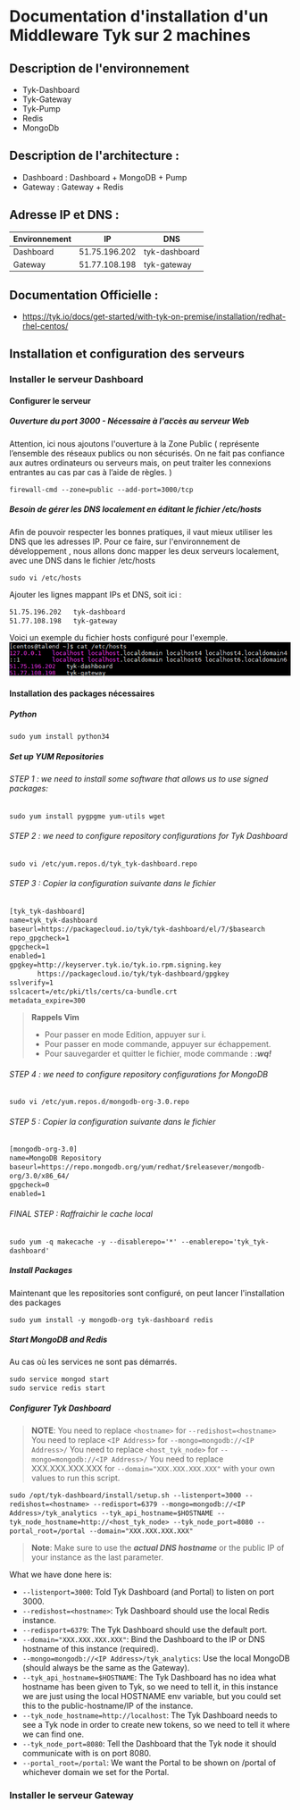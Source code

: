 # Documentation d'installation d'un Middleware Tyk sur 2 machines

## Description de l'environnement
- Tyk\-Dashboard
- Tyk\-Gateway
- Tyk\-Pump
- Redis
- MongoDb

## Description de l'architecture :
- Dashboard : Dashboard + MongoDB + Pump
- Gateway : Gateway + Redis

## Adresse IP et DNS :
Environnement | IP | DNS
----------| -----------|----------------
Dashboard | 51.75.196.202 | tyk-dashboard 
Gateway | 51.77.108.198  | tyk-gateway 

## Documentation Officielle :
- https://tyk.io/docs/get-started/with-tyk-on-premise/installation/redhat-rhel-centos/

## Installation et configuration des serveurs
### Installer le serveur Dashboard
#### Configurer le serveur
##### Ouverture du port 3000 - Nécessaire à l'accès au serveur Web
Attention, ici nous ajoutons l'ouverture à la Zone Public ( représente l’ensemble des réseaux publics ou non sécurisés. On ne fait pas confiance aux autres ordinateurs ou serveurs mais, on peut traiter les connexions entrantes au cas par cas à l’aide de règles. )

```{.copyWrapper}
firewall-cmd --zone=public --add-port=3000/tcp 
```

##### Besoin de gérer les DNS localement en éditant le fichier /etc/hosts
Afin de pouvoir respecter les bonnes pratiques, il vaut mieux utiliser les DNS que les adresses IP. 
Pour ce faire, sur l'environnement de développement , nous allons donc mapper les deux serveurs localement, avec une DNS dans le fichier /etc/hosts

```{.copyWrapper}
sudo vi /etc/hosts
```
Ajouter les lignes mappant IPs et DNS, soit ici : 
```{.copyWrapper}
51.75.196.202   tyk-dashboard
51.77.108.198   tyk-gateway
```

Voici un exemple du fichier hosts configuré pour l'exemple.
![Hosts file](2019-03-22_13h45_37.png)


#### Installation des packages nécessaires
##### Python
```{.copyWrapper}
sudo yum install python34
```

##### Set up YUM Repositories
###### STEP 1 : we need to install some software that allows us to use signed packages:
```{.copyWrapper}
sudo yum install pygpgme yum-utils wget
```

###### STEP 2 : we need to configure repository configurations for Tyk Dashboard
```{.copyWrapper}
sudo vi /etc/yum.repos.d/tyk_tyk-dashboard.repo
```

###### STEP 3 : Copier la configuration suivante dans le fichier
```{.copyWrapper}
[tyk_tyk-dashboard]
name=tyk_tyk-dashboard
baseurl=https://packagecloud.io/tyk/tyk-dashboard/el/7/$basearch
repo_gpgcheck=1
gpgcheck=1
enabled=1
gpgkey=http://keyserver.tyk.io/tyk.io.rpm.signing.key
       https://packagecloud.io/tyk/tyk-dashboard/gpgkey
sslverify=1
sslcacert=/etc/pki/tls/certs/ca-bundle.crt
metadata_expire=300
```

> **Rappels Vim** 
>
> * Pour passer en mode Edition, appuyer sur i. 
> * Pour passer en mode commande, appuyer sur échappement. 
> * Pour sauvegarder et quitter le fichier, mode commande : ***:wq!*** 

###### STEP 4 : we need to configure repository configurations for MongoDB
```{.copyWrapper}
sudo vi /etc/yum.repos.d/mongodb-org-3.0.repo
```

###### STEP 5 : Copier la configuration suivante dans le fichier
```{.copyWrapper}
[mongodb-org-3.0]
name=MongoDB Repository
baseurl=https://repo.mongodb.org/yum/redhat/$releasever/mongodb-org/3.0/x86_64/
gpgcheck=0
enabled=1
```

###### FINAL STEP : Raffraichir le cache local
```{.copyWrapper}
sudo yum -q makecache -y --disablerepo='*' --enablerepo='tyk_tyk-dashboard'
```

##### Install Packages
Maintenant que les repositories sont configuré, on peut lancer l'installation des packages
```{.copyWrapper}
sudo yum install -y mongodb-org tyk-dashboard redis
```
##### Start MongoDB and Redis

Au cas où les services ne sont pas démarrés.

```{.copyWrapper}
sudo service mongod start
sudo service redis start
```

##### Configurer Tyk Dashboard

> **NOTE**: 
> You need to replace `<hostname>` for `--redishost=<hostname>`
> You need to replace `<IP Address>` for `--mongo=mongodb://<IP Address>/` 
> You need to replace `<host_tyk_node>` for `--mongo=mongodb://<IP Address>/` 
> You need to replace XXX.XXX.XXX.XXX for `--domain="XXX.XXX.XXX.XXX"` 
> with your own values to run this script.

```{.copyWrapper}
sudo /opt/tyk-dashboard/install/setup.sh --listenport=3000 --redishost=<hostname> --redisport=6379 --mongo=mongodb://<IP Address>/tyk_analytics --tyk_api_hostname=$HOSTNAME --tyk_node_hostname=http://<host_tyk_node> --tyk_node_port=8080 --portal_root=/portal --domain="XXX.XXX.XXX.XXX"
```

> **Note**: Make sure to use the ***actual DNS hostname*** or the public IP of your instance as the last parameter.

What we have done here is:

*   `--listenport=3000`: Told Tyk Dashboard (and Portal) to listen on port 3000.
*   `--redishost=<hostname>`: Tyk Dashboard should use the local Redis instance.
*   `--redisport=6379`: The Tyk Dashboard should use the default port.
*   `--domain="XXX.XXX.XXX.XXX"`: Bind the Dashboard to the IP or DNS hostname of this instance (required).
*   `--mongo=mongodb://<IP Address>/tyk_analytics`: Use the local MongoDB (should always be the same as the Gateway).
*   `--tyk_api_hostname=$HOSTNAME`: The Tyk Dashboard has no idea what hostname has been given to Tyk, so we need to tell it, in this instance we are just using the local HOSTNAME env variable, but you could set this to the public-hostname/IP of the instance.
*   `--tyk_node_hostname=http://localhost`: The Tyk Dashboard needs to see a Tyk node in order to create new tokens, so we need to tell it where we can find one.
*   `--tyk_node_port=8080`: Tell the Dashboard that the Tyk node it should communicate with is on port 8080.
*   `--portal_root=/portal`: We want the Portal to be shown on /portal of whichever domain we set for the Portal.



### Installer le serveur Gateway




